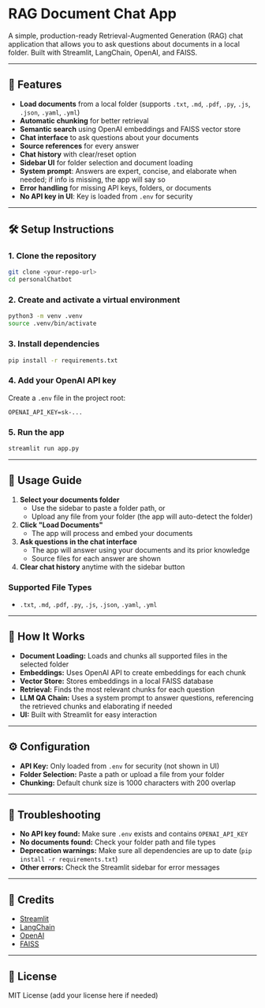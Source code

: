 # RAG Document Chat App

A simple, production-ready Retrieval-Augmented Generation (RAG) chat application that allows you to ask questions about documents in a local folder. Built with Streamlit, LangChain, OpenAI, and FAISS.

---

## 🚀 Features
- **Load documents** from a local folder (supports `.txt`, `.md`, `.pdf`, `.py`, `.js`, `.json`, `.yaml`, `.yml`)
- **Automatic chunking** for better retrieval
- **Semantic search** using OpenAI embeddings and FAISS vector store
- **Chat interface** to ask questions about your documents
- **Source references** for every answer
- **Chat history** with clear/reset option
- **Sidebar UI** for folder selection and document loading
- **System prompt**: Answers are expert, concise, and elaborate when needed; if info is missing, the app will say so
- **Error handling** for missing API keys, folders, or documents
- **No API key in UI**: Key is loaded from `.env` for security

---

## 🛠️ Setup Instructions

### 1. Clone the repository
```bash
git clone <your-repo-url>
cd personalChatbot
```

### 2. Create and activate a virtual environment
```bash
python3 -m venv .venv
source .venv/bin/activate
```

### 3. Install dependencies
```bash
pip install -r requirements.txt
```

### 4. Add your OpenAI API key
Create a `.env` file in the project root:
```
OPENAI_API_KEY=sk-...
```

### 5. Run the app
```bash
streamlit run app.py
```

---

## 📂 Usage Guide

1. **Select your documents folder**
   - Use the sidebar to paste a folder path, or
   - Upload any file from your folder (the app will auto-detect the folder)
2. **Click "Load Documents"**
   - The app will process and embed your documents
3. **Ask questions in the chat interface**
   - The app will answer using your documents and its prior knowledge
   - Source files for each answer are shown
4. **Clear chat history** anytime with the sidebar button

### Supported File Types
- `.txt`, `.md`, `.pdf`, `.py`, `.js`, `.json`, `.yaml`, `.yml`

---

## 🧠 How It Works
- **Document Loading:** Loads and chunks all supported files in the selected folder
- **Embeddings:** Uses OpenAI API to create embeddings for each chunk
- **Vector Store:** Stores embeddings in a local FAISS database
- **Retrieval:** Finds the most relevant chunks for each question
- **LLM QA Chain:** Uses a system prompt to answer questions, referencing the retrieved chunks and elaborating if needed
- **UI:** Built with Streamlit for easy interaction

---

## ⚙️ Configuration
- **API Key:** Only loaded from `.env` for security (not shown in UI)
- **Folder Selection:** Paste a path or upload a file from your folder
- **Chunking:** Default chunk size is 1000 characters with 200 overlap

---

## 🐞 Troubleshooting
- **No API key found:** Make sure `.env` exists and contains `OPENAI_API_KEY`
- **No documents found:** Check your folder path and file types
- **Deprecation warnings:** Make sure all dependencies are up to date (`pip install -r requirements.txt`)
- **Other errors:** Check the Streamlit sidebar for error messages

---

## 🙏 Credits
- [Streamlit](https://streamlit.io/)
- [LangChain](https://python.langchain.com/)
- [OpenAI](https://platform.openai.com/)
- [FAISS](https://github.com/facebookresearch/faiss)

---

## 📄 License
MIT License (add your license here if needed) 